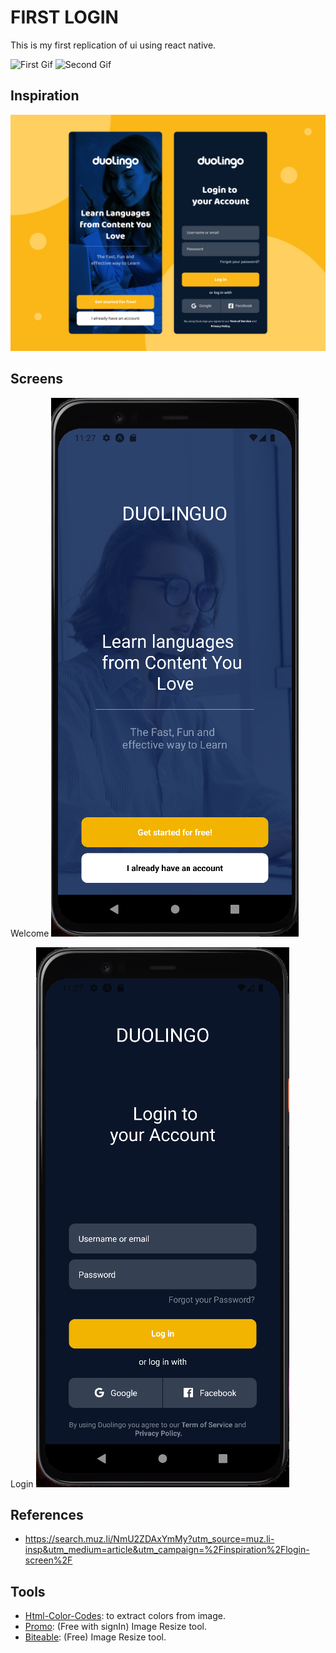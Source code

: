 # FIRST LOGIN

This is my first replication of ui using react native.

![First Gif](https://github.com/RicardoBritoBrens/FirstLogin/blob/master/app/assets/first.gif)
![Second Gif](https://github.com/RicardoBritoBrens/FirstLogin/blob/master/app/assets/second.gif)

## Inspiration

![OEM](https://github.com/RicardoBritoBrens/FirstLogin/blob/master/app/assets/oem.png)

## Screens

Welcome
![text](https://github.com/RicardoBritoBrens/FirstLogin/blob/master/app/assets/Welcome.png)

Login
![text](https://github.com/RicardoBritoBrens/FirstLogin/blob/master/app/assets/Login.png)

## References

* https://search.muz.li/NmU2ZDAxYmMy?utm_source=muz.li-insp&utm_medium=article&utm_campaign=%2Finspiration%2Flogin-screen%2F

## Tools

* [Html-Color-Codes](https://html-color-codes.info/colors-from-image/#): to extract colors from image.
* [Promo](https://promo.com/tools/image-resizer/): (Free with signIn) Image Resize tool.
* [Biteable](https://biteable.com/tools/image-resizer/): (Free) Image Resize tool.